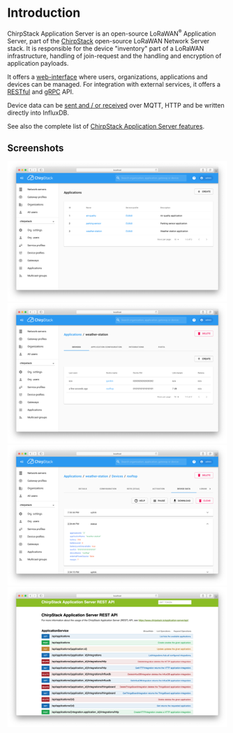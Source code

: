 # Introduction

ChirpStack Application Server is an open-source LoRaWAN<sup>&reg;</sup>
Application Server, part of the [ChirpStack](https://www.chirpstack.io/) open-source
LoRaWAN Network Server stack. It is responsible for the device "inventory"
part of a LoRaWAN infrastructure, handling of join-request and the handling
and encryption of application payloads.

It offers a [web-interface](use/login.md) where users,
organizations, applications and devices can be managed. For integration with
external services, it offers a [RESTful](integrate/rest.md) 
and [gRPC](integrate/grpc.md) API.

Device data can be [sent and / or received](integrate/sending-receiving/index.md) over
MQTT, HTTP and be written directly into InfluxDB.

See also the complete list of [ChirpStack Application Server features](features.md).

## Screenshots

![applications](/static/img/screenshots/web_applications.png)
![nodes](/static/img/screenshots/web_nodes.png)
![node details](/static/img/screenshots/web_node_details.png)
![swagger api](/static/img/screenshots/swagger.png)
